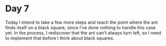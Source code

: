 # Day 7

Today I intend to take a few more steps and reach the point where the ant finds itself on a black square, since I've done nothing to handle this case yet. In the process, I rediscover that the ant can't always turn left, so I need to implement that before I think about black squares.

